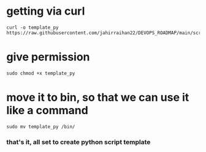 # getting via curl


    curl -o template_py https://raw.githubusercontent.com/jahirraihan22/DEVOPS_ROADMAP/main/scripts/python_scripts/template.py
    
    
# give permission


    sudo chmod +x template_py
   
   
# move it to bin, so that we can use it like a command


    
    sudo mv template_py /bin/
  
  
  
  
### that's it, all set to create python script template
